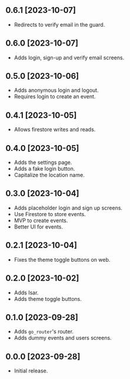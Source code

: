 ## 0.6.1 [2023-10-07]

- Redirects to verify email in the guard.

## 0.6.0 [2023-10-07]

- Adds login, sign-up and verify email screens.

## 0.5.0 [2023-10-06]

- Adds anonymous login and logout.
- Requires login to create an event.

## 0.4.1 [2023-10-05]

- Allows firestore writes and reads.

## 0.4.0 [2023-10-05]

- Adds the settings page.
- Adds a fake login button.
- Capitalize the location name.

## 0.3.0 [2023-10-04]

- Adds placeholder login and sign up screens.
- Use Firestore to store events.
- MVP to create events.
- Better UI for events.

## 0.2.1 [2023-10-04]

- Fixes the theme toggle buttons on web.

## 0.2.0 [2023-10-02]

- Adds Isar.
- Adds theme toggle buttons.

## 0.1.0 [2023-09-28]

- Adds `go_router`'s router.
- Adds dummy events and users screens.

## 0.0.0 [2023-09-28]

- Initial release.
